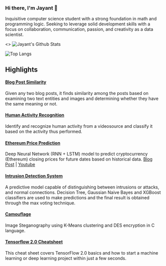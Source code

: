 ### Hi there, I'm Jayant 👋

Inquisitive computer science student with a strong foundation in math and programming logic. Seeking to leverage solid development skills with a focus on collaboration, communication, passion, and creativity as a data scientist.

<> ![Jayant's Github Stats](https://github-readme-stats.vercel.app/api?username=JayantUppal&theme=prussian&show_icons=true)

![Top Langs](https://github-readme-stats.vercel.app/api/top-langs/?username=JayantUppal&theme=prussian&layout=compact)

## Highlights

#### [Blog Post Similarity](https://github.com/JayantUppal/Infinity/tree/master/AlphaAI/Blog-Post-Similarity) 
Given any two blog posts, it finds similarity among the posts based on examining two text entities and images and determining whether they have the same meaning or not.

#### [Human Activity Recognition](https://github.com/JayantUppal/Infinity/tree/master/AlphaAI/Human-Activity-Recognition)
Identify and recognize human activity from a videosource and classify it based on the activity thus performed.

#### [Ethereum Price Prediction](https://github.com/JayantUppal/Infinity/blob/master/Data%20Science/Task-6) 
Deep Neural Network (RNN + LSTM) model to predict cryptocurrency (Ethereum) closing prices for future dates based on historical data.
[Blog Post](https://undolearning.com/ethereum-price-prediction-deep-learning/) | 
[Youtube](https://www.youtube.com/watch?v=QkYd4D4Oa60)

#### [Intrusion Detection System](https://github.com/JayantUppal/Intrusion-Detection-System)
A predictive model capable of distinguishing between intrusions or attacks, and normal connections. Decision Tree, Gaussian Naive Bayes and XGBoost classifiers are used to make predictions and the final result is obtained through the max voting technique.

#### [Camouflage](https://github.com/Honey20/Camouflage)
Image Steganography using K-Means clustering and DES encryption in C language.

#### [Tensorflow 2.0 Cheatsheet](https://www.linkedin.com/posts/jayant-uppal_tensorflow-20-cheat-sheet-activity-6783846318893879297-brD1)
This cheat sheet covers TensorFlow 2.0 basics and how to start a machine learning or deep learning project within just a few seconds.
